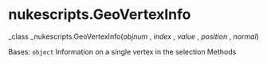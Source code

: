 # nukescripts.GeoVertexInfo
_class _nukescripts.GeoVertexInfo(_objnum_ , _index_ , _value_ , _position_ , _normal_)

Bases: `object`
Information on a single vertex in the selection
Methods